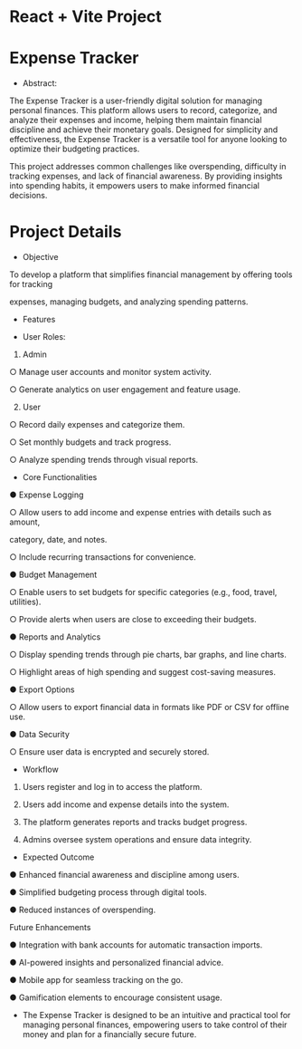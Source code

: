 # React + Vite Project 
# Expense Tracker 

- Abstract:

The Expense Tracker is a user-friendly digital solution for managing personal finances. This platform allows users to record, categorize, and analyze their expenses and income, helping them maintain financial discipline and achieve their monetary goals. Designed for simplicity and effectiveness, the Expense Tracker is a versatile tool for anyone looking to optimize their budgeting practices.

This project addresses common challenges like overspending, difficulty in tracking expenses, and lack of financial awareness. By providing insights into spending habits, it empowers users to make informed financial decisions.

# Project Details

- Objective

To develop a platform that simplifies financial management by offering tools for tracking

expenses, managing budgets, and analyzing spending patterns.

- Features

- User Roles:

1. Admin

○ Manage user accounts and monitor system activity.

○ Generate analytics on user engagement and feature usage.

2. User

○ Record daily expenses and categorize them.

○ Set monthly budgets and track progress.

○ Analyze spending trends through visual reports.

- Core Functionalities

● Expense Logging

○ Allow users to add income and expense entries with details such as amount,

category, date, and notes.

○ Include recurring transactions for convenience.

● Budget Management

○ Enable users to set budgets for specific categories (e.g., food, travel, utilities).

○ Provide alerts when users are close to exceeding their budgets.

● Reports and Analytics

○ Display spending trends through pie charts, bar graphs, and line charts.

○ Highlight areas of high spending and suggest cost-saving measures.

● Export Options

○ Allow users to export financial data in formats like PDF or CSV for offline use.

● Data Security

○ Ensure user data is encrypted and securely stored.

- Workflow

1. Users register and log in to access the platform.

2. Users add income and expense details into the system.

3. The platform generates reports and tracks budget progress.

4. Admins oversee system operations and ensure data integrity.

- Expected Outcome

● Enhanced financial awareness and discipline among users.

● Simplified budgeting process through digital tools.

● Reduced instances of overspending.

Future Enhancements

● Integration with bank accounts for automatic transaction imports.

● AI-powered insights and personalized financial advice.

● Mobile app for seamless tracking on the go.

● Gamification elements to encourage consistent usage.

- The Expense Tracker is designed to be an intuitive and practical tool for managing personal finances, empowering users to take control of their money and plan for a financially secure future.